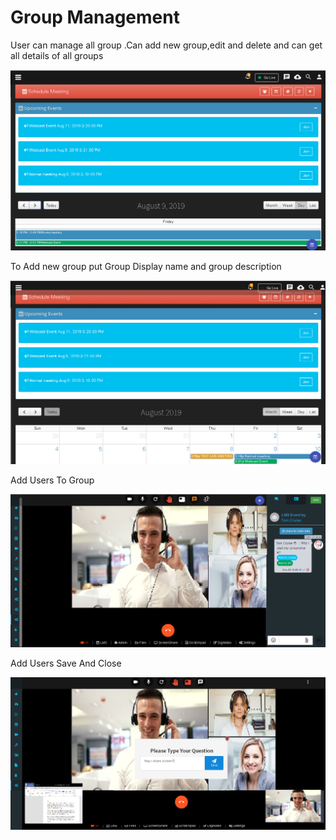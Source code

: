 # Group Management

User can manage all group .Can add new group,edit and delete and can get all details of all groups

![](../.gitbook/assets/image%20%28134%29.png)

To Add new group put Group Display name and group description

![](../.gitbook/assets/image%20%28177%29.png)

Add Users To Group

![](../.gitbook/assets/image%20%28196%29.png)

Add Users Save And Close

![](../.gitbook/assets/image%20%2889%29.png)

